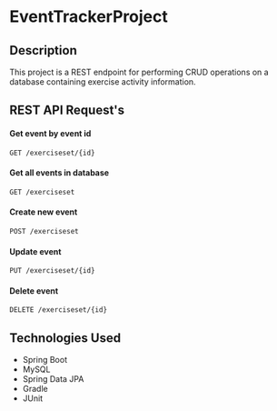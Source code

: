 # EventTrackerProject

## Description
This project is a REST endpoint for performing CRUD operations on a database
containing exercise activity information.



## REST API Request's

#### Get event by event id
`GET /exerciseset/{id}`


#### Get all events in database
`GET /exerciseset`


#### Create new event
`POST /exerciseset`

#### Update event
`PUT /exerciseset/{id}`

#### Delete event
`DELETE /exerciseset/{id}`

## Technologies Used
- Spring Boot
- MySQL
- Spring Data JPA
- Gradle
- JUnit
